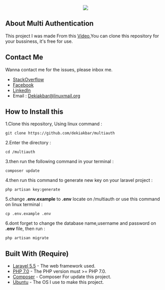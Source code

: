 <p align="center"><img src="https://laravel.com/assets/img/components/logo-laravel.svg"></p>

## About Multi Authentication
<p>
	This project I was made From this <a href="https://www.youtube.com/watch?v=iKRLrJXNN4M">Video</a>,You can clone this repository for your bussiness, it's free for use.
</p>

## Contact Me

Wanna contact me for the issues, please inbox me.

* [StackOverflow](https://stackoverflow.com/users/7978371/deki-akbar)
* [Facebook](https:web.facebook.com/itsdekiakbar)
* [LinkedIn](https:linkedin.com/in/dekiakbar)
* Email : Dekiakbar@linuxmail.org

## How to Install this

1.Clone this repository, Using linux command :
```
git clone https://github.com/dekiakbar/multiauth
```
2.Enter the directory :
```
cd /multiauth
```
3.then run the following command in your terminal :
```
composer update
```
4.then run this command to generate new key on your laravel project :
```
php artisan key:generate
```
5.change **.env.example** to **.env** locate on /multiauth or use this command on linux terminal :
```
cp .env.example .env
``` 
6.dont forget to change the database name,username and password on **.env** file, then run :
```
php artisan migrate
```

## Built With (Require)

* [Laravel 5.5](https://laravel.com/docs/5.5/installation) - The web framework used.
* [PHP 7.0](http://php.net/downloads.php) - The PHP version must >= PHP 7.0.
* [Composer](https://getcomposer.org/download/) - Composer For update this project.
* [Ubuntu](https://www.ubuntu.com/download) - The OS I use to make this project.
